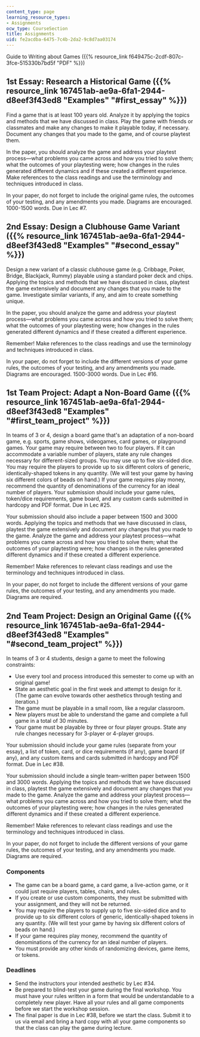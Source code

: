 ```yaml
---
content_type: page
learning_resource_types:
- Assignments
ocw_type: CourseSection
title: Assignments
uid: fe2acdba-6475-7c4b-2da2-9c8d7aa03174
---
```


Guide to Writing about Games ({{% resource_link f649475c-2cdf-807c-3fce-515330b7bd5f "PDF" %}})

1st Essay: Research a Historical Game ({{% resource_link 167451ab-ae9a-6fa1-2944-d8eef3f43ed8 "Examples" "#first_essay" %}})
----------------------------------------------------------------------------------------------

Find a game that is at least 100 years old. Analyze it by applying the topics and methods that we have discussed in class. Play the game with friends or classmates and make any changes to make it playable today, if necessary. Document any changes that you made to the game, and of course playtest them.

In the paper, you should analyze the game and address your playtest process—what problems you came across and how you tried to solve them; what the outcomes of your playtesting were; how changes in the rules generated different dynamics and if these created a different experience. Make references to the class readings and use the terminology and techniques introduced in class.

In your paper, do not forget to include the original game rules, the outcomes of your testing, and any amendments you made. Diagrams are encouraged. 1000-1500 words. Due in Lec #7.

2nd Essay: Design a Clubhouse Game Variant ({{% resource_link 167451ab-ae9a-6fa1-2944-d8eef3f43ed8 "Examples" "#second_essay" %}})
----------------------------------------------------------------------------------------------------

Design a new variant of a classic clubhouse game (e.g. Cribbage, Poker, Bridge, Blackjack, Rummy) playable using a standard poker deck and chips. Applying the topics and methods that we have discussed in class, playtest the game extensively and document any changes that you made to the game. Investigate similar variants, if any, and aim to create something unique.

In the paper, you should analyze the game and address your playtest process—what problems you came across and how you tried to solve them; what the outcomes of your playtesting were; how changes in the rules generated different dynamics and if these created a different experience.

Remember! Make references to the class readings and use the terminology and techniques introduced in class.

In your paper, do not forget to include the different versions of your game rules, the outcomes of your testing, and any amendments you made. Diagrams are encouraged. 1500-3000 words. Due in Lec #16.

1st Team Project: Adapt a Non-Board Game ({{% resource_link 167451ab-ae9a-6fa1-2944-d8eef3f43ed8 "Examples" "#first_team_project" %}})
--------------------------------------------------------------------------------------------------------

In teams of 3 or 4, design a board game that's an adaptation of a non-board game, e.g. sports, game shows, videogames, card games, or playground games. Your game may require between two to four players. If it can accommodate a variable number of players, state any rule changes necessary for different-sized groups. You may use up to five six-sided dice. You may require the players to provide up to six different colors of generic, identically-shaped tokens in any quantity. (We will test your game by having six different colors of beads on hand.) If your game requires play money, recommend the quantity of denominations of the currency for an ideal number of players. Your submission should include your game rules, token/dice requirements, game board, and any custom cards submitted in hardcopy and PDF format. Due in Lec #25.

Your submission should also include a paper between 1500 and 3000 words. Applying the topics and methods that we have discussed in class, playtest the game extensively and document any changes that you made to the game. Analyze the game and address your playtest process—what problems you came across and how you tried to solve them; what the outcomes of your playtesting were; how changes in the rules generated different dynamics and if these created a different experience.

Remember! Make references to relevant class readings and use the terminology and techniques introduced in class.

In your paper, do not forget to include the different versions of your game rules, the outcomes of your testing, and any amendments you made. Diagrams are required.

2nd Team Project: Design an Original Game ({{% resource_link 167451ab-ae9a-6fa1-2944-d8eef3f43ed8 "Examples" "#second_team_project" %}})
----------------------------------------------------------------------------------------------------------

In teams of 3 or 4 students, design a game to meet the following constraints:

*   Use every tool and process introduced this semester to come up with an original game!
*   State an aesthetic goal in the first week and attempt to design for it. (The game can evolve towards other aesthetics through testing and iteration.)
*   The game must be playable in a small room, like a regular classroom.
*   New players must be able to understand the game and complete a full game in a total of 30 minutes.
*   Your game must be playable by three or four player groups. State any rule changes necessary for 3-player or 4-player groups.

Your submission should include your game rules (separate from your essay), a list of token, card, or dice requirements (if any), game board (if any), and any custom items and cards submitted in hardcopy and PDF format. Due in Lec #38.

Your submission should include a single team-written paper between 1500 and 3000 words. Applying the topics and methods that we have discussed in class, playtest the game extensively and document any changes that you made to the game. Analyze the game and address your playtest process—what problems you came across and how you tried to solve them; what the outcomes of your playtesting were; how changes in the rules generated different dynamics and if these created a different experience.

Remember! Make references to relevant class readings and use the terminology and techniques introduced in class.

In your paper, do not forget to include the different versions of your game rules, the outcomes of your testing, and any amendments you made. Diagrams are required.

### Components

*   The game can be a board game, a card game, a live-action game, or it could just require players, tables, chairs, and rules.
*   If you create or use custom components, they must be submitted with your assignment, and they will not be returned.
*   You may require the players to supply up to five six-sided dice and to provide up to six different colors of generic, identically-shaped tokens in any quantity. (We will test your game by having six different colors of beads on hand.)
*   If your game requires play money, recommend the quantity of denominations of the currency for an ideal number of players.
*   You must provide any other kinds of randomizing devices, game items, or tokens.

### Deadlines

*   Send the instructors your intended aesthetic by Lec #34.
*   Be prepared to blind-test your game during the final workshop. You must have your rules written in a form that would be understandable to a completely new player. Have all your rules and all game components before we start the workshop session.
*   The final paper is due in Lec #38, before we start the class. Submit it to us via email and bring a hard copy with all your game components so that the class can play the game during lecture.